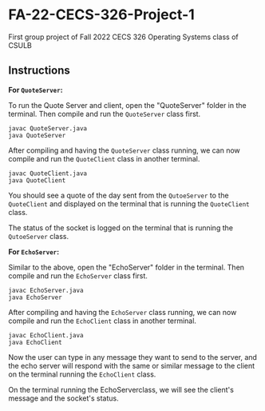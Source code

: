 # FA-22-CECS-326-Project-1

First group project of Fall 2022 CECS 326 Operating Systems class of CSULB

## Instructions

__For `QuoteServer`:__

To run the Quote Server and client, open the "QuoteServer" folder in the terminal. Then compile and run the `QuoteServer` class first.

```
javac QuoteServer.java
java QuoteServer
```

After compiling and having the `QuoteServer` class running, we can now compile and run the `QuoteClient` class in another terminal.

```
javac QuoteClient.java
java QuoteClient
```

You should see a quote of the day sent from the `QutoeServer` to the `QuoteClient` and displayed on the terminal that is running the `QuoteClient` class. 

The status of the socket is logged on the terminal that is running the `QutoeServer` class.

__For `EchoServer`:__

Similar to the above, open the "EchoServer" folder in the terminal. Then compile and run the `EchoServer` class first.

```
javac EchoServer.java
java EchoServer
```

After compiling and having the `EchoServer` class running, we can now compile and run the `EchoClient` class in another terminal.

```
javac EchoClient.java
java EchoClient
```

Now the user can type in any message they want to send to the server, and the echo server will respond with the same or similar message to the client on the terminal running the `EchoClient` class.

On the terminal running the EchoServerclass, we will see the client's message and the socket's status.



